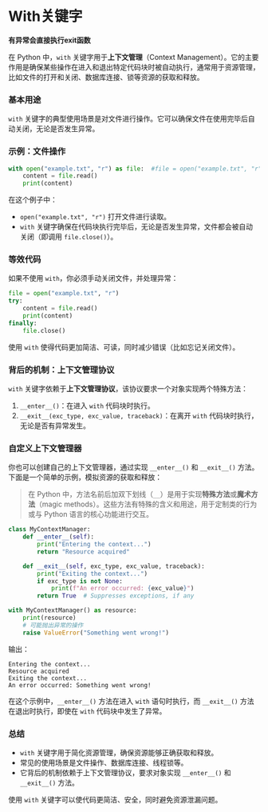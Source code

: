 # With关键字

**有异常会直接执行exit函数**

在 Python 中，`with` 关键字用于**上下文管理**（Context Management）。它的主要作用是确保某些操作在进入和退出特定代码块时被自动执行，通常用于资源管理，比如文件的打开和关闭、数据库连接、锁等资源的获取和释放。

### 基本用途
`with` 关键字的典型使用场景是对文件进行操作。它可以确保文件在使用完毕后自动关闭，无论是否发生异常。

### 示例：文件操作
```python
with open("example.txt", "r") as file:  #file = open("example.txt", "r")
    content = file.read()
    print(content)
```

在这个例子中：
- `open("example.txt", "r")` 打开文件进行读取。
- `with` 关键字确保在代码块执行完毕后，无论是否发生异常，文件都会被自动关闭（即调用 `file.close()`）。

### 等效代码
如果不使用 `with`，你必须手动关闭文件，并处理异常：

```python
file = open("example.txt", "r")
try:
    content = file.read()
    print(content)
finally:
    file.close()
```

使用 `with` 使得代码更加简洁、可读，同时减少错误（比如忘记关闭文件）。

### 背后的机制：上下文管理协议
`with` 关键字依赖于**上下文管理协议**，该协议要求一个对象实现两个特殊方法：

1. `__enter__()`：在进入 `with` 代码块时执行。
2. `__exit__(exc_type, exc_value, traceback)`：在离开 `with` 代码块时执行，无论是否有异常发生。

### 自定义上下文管理器
你也可以创建自己的上下文管理器，通过实现 `__enter__()` 和 `__exit__()` 方法。下面是一个简单的示例，模拟资源的获取和释放：

> 在 Python 中，方法名前后加双下划线（`__`）是用于实现**特殊方法**或**魔术方法**（magic methods）。这些方法有特殊的含义和用途，用于定制类的行为或与 Python 语言的核心功能进行交互。

```python
class MyContextManager:
    def __enter__(self):
        print("Entering the context...")
        return "Resource acquired"

    def __exit__(self, exc_type, exc_value, traceback):
        print("Exiting the context...")
        if exc_type is not None:
            print(f"An error occurred: {exc_value}")
        return True  # Suppresses exceptions, if any

with MyContextManager() as resource:
    print(resource)
    # 可能抛出异常的操作
    raise ValueError("Something went wrong!")
```

输出：
```
Entering the context...
Resource acquired
Exiting the context...
An error occurred: Something went wrong!
```

在这个示例中，`__enter__()` 方法在进入 `with` 语句时执行，而 `__exit__()` 方法在退出时执行，即使在 `with` 代码块中发生了异常。

### 总结
- `with` 关键字用于简化资源管理，确保资源能够正确获取和释放。
- 常见的使用场景是文件操作、数据库连接、线程锁等。
- 它背后的机制依赖于上下文管理协议，要求对象实现 `__enter__()` 和 `__exit__()` 方法。

使用 `with` 关键字可以使代码更简洁、安全，同时避免资源泄漏问题。